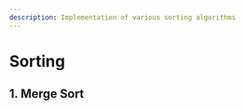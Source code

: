 ```yaml
---
description: Implementation of various sorting algorithms
---
```


# Sorting

## 1. Merge Sort

```cpp

```


